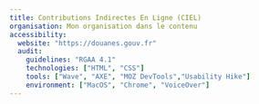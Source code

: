 ```yaml
---
title: Contributions Indirectes En Ligne (CIEL)
organisation: Mon organisation dans le contenu
accessibility:
  website: "https://douanes.gouv.fr"
  audit:
    guidelines: "RGAA 4.1"
    technologies: ["HTML", "CSS"]
    tools: ["Wave", "AXE", "MOZ DevTools","Usability Hike"]
    environment: ["MacOS", "Chrome", "VoiceOver"]
---
```

